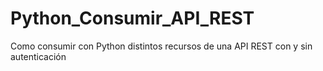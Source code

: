 # Python_Consumir_API_REST
Como consumir con Python distintos recursos de una API REST con y sin autenticación
